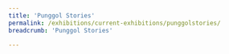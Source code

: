 ```yaml
---
title: 'Punggol Stories'
permalink: /exhibitions/current-exhibitions/punggolstories/
breadcrumb: 'Punggol Stories'

---
```




